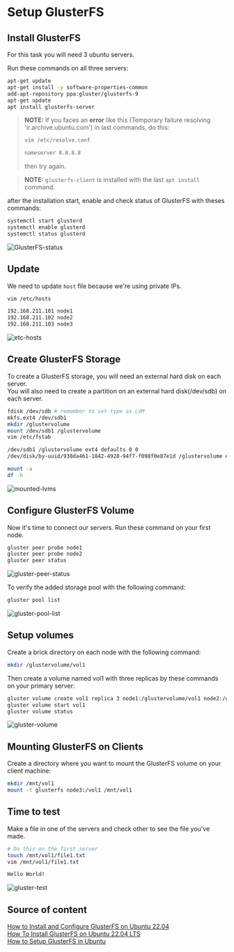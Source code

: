 # Setup GlusterFS

## Install GlusterFS

For this task you will need 3 ubuntu servers.

Run these commands on all three servers:

```bash
apt-get update
apt-get install -y software-properties-common
add-apt-repository ppa:gluster/glusterfs-9
apt-get update
apt install glusterfs-server
```
> **NOTE:** If you faces an **error** like this (Temporary failure resolving 'ir.archive.ubuntu.com') in last commands, do this:
> ```bash
> vim /etc/resolve.conf
>
> nameserver 8.8.8.8
> ```
> then try again.

> **NOTE:** `glusterfs-client` is installed with the last `apt install` command.

after the installation start, enable and check status of GlusterFS with theses commands:

```bash
systemctl start glusterd
systemctl enable glusterd
systemctl status glusterd
```

![GlusterFS-status](GlusterFS-status.jpg)


## Update 

We need to update `host` file because we're using private IPs.

```bash
vim /etc/hosts

192.168.211.101 node1
192.168.211.102 node2
192.168.211.103 node3
```

![etc-hosts](etc-hosts.jpg)

## Create GlusterFS Storage

To create a GlusterFS storage, you will need an external hard disk on each server.<br>
You will also need to create a partition on an external hard disk(/dev/sdb) on each server.

```bash
fdisk /dev/sdb # remember to set type as LVM
mkfs.ext4 /dev/sdb1
mkdir /glustervolume
mount /dev/sdb1 /glustervolume
vim /etc/fstab

/dev/sdb1 /glustervolume ext4 defaults 0 0
/dev/disk/by-uuid/938da461-1842-4928-94f7-f098f0e87e1d /glustervolume ext4 defaults 0 0

mount -a
df -h
```

![mounted-lvms](mounted-lvms.jpg)

## Configure GlusterFS Volume

Now it's time to connect our servers. Run these command on your first node.

```bash
gluster peer probe node1
gluster peer probe node2
gluster peer status
```

![gluster-peer-status](gluster-peer-status.jpg)

To verify the added storage pool with the following command:

```bash
gluster pool list
```
![gluster-pool-list](gluster-pool-list.jpg)

## Setup volumes

Create a brick directory on each node with the following command:

```bash
mkdir /glustervolume/vol1
```

Then create a volume named vol1 with three replicas by these commands on your primary server:

```bash
gluster volume create vol1 replica 3 node1:/glustervolume/vol1 node2:/glustervolume/vol1 node3:/glustervolume/vol1
gluster volume start vol1
gluster volume status
```

![gluster-volume](gluster-volume.jpg)

## Mounting GlusterFS on Clients

Create a directory where you want to mount the GlusterFS volume on your client machine:

```bash
mkdir /mnt/vol1
mount -t glusterfs node3:/vol1 /mnt/vol1
```

## Time to test

Make a file in one of the servers and check other to see the file you've made.

```bash
# Do this on the first server
touch /mnt/vol1/file1.txt
vim /mnt/vol1/file1.txt

Hello World!
```

![gluster-test](gluster-test.jpg)

## Source of content

[How to Install and Configure GlusterFS on Ubuntu 22.04](https://www.howtoforge.com/how-to-install-and-configure-glusterfs-on-ubuntu-22-04/) <br>
[How To Install GlusterFS on Ubuntu 22.04 LTS](https://idroot.us/install-glusterfs-ubuntu-22-04/) <br>
[How to Setup GlusterFS in Ubuntu](https://www.youtube.com/watch?v=gEG7Eu320Rk)